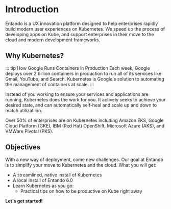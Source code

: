 # Introduction

Entando is a UX innovation platform designed to help enterprises rapidly build modern user experiences on Kubernetes. We speed up the process of developing apps on Kube, and support enterprises in their move to the cloud and modern development frameworks.

## Why Kubernetes?

::: tip How Google Runs Containers in Production
Each week, Google deploys over 2 billion containers in production to run all of its services like Gmail, YouTube, and Search. Kubernetes is Google's solution to automating the management of containers at scale.
:::

Instead of you working to ensure your services and applications are running, Kubernetes does the work for you. It actively seeks to achieve your desired state, and can automatically self-heal and scale up and down to match utilizatiion.

Over 50% of enterprises are on Kubernetes including Amazon EKS, Google Cloud Platform (GKE), IBM (Red Hat) OpenShift, Microsoft Azure (AKS), and VMWare Pivotal (PKS).

## Objectives

With a new way of deployment, come new challenges. Our goal at Entando is to simplify your move to Kubernetes and the cloud. What you will get:

- A streamlined, native install of Kubernetes
- A local install of Entando 6.0
- Learn Kubernetes as you go:
    - Practical tips on how to be productive on Kube right away

**Let's get started!**